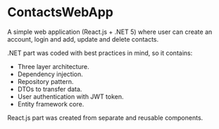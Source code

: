 # ContactsWebApp

A simple web application (React.js + .NET 5) where user can create an account, login and add, update and delete contacts.

.NET part was coded with best practices in mind, so it contains:
- Three layer architecture.
- Dependency injection.
- Repository pattern.
- DTOs to transfer data.
- User authentication with JWT token.
- Entity framework core.

React.js part was created from separate and reusable components.
